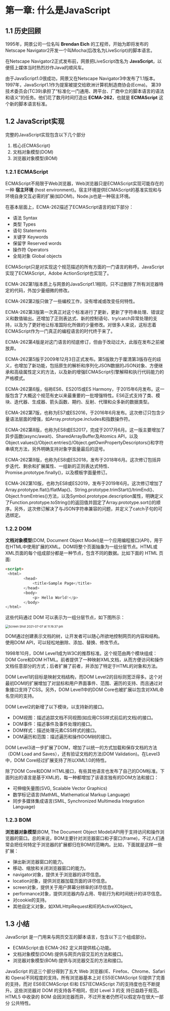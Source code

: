 # 第一章: 什么是JavaScript
## 1.1 历史回顾
1995年，网景公司一位名叫 __Brendan Eich__ 的工程师，开始为即将发布的Netscape Navigator2开发一个叫Mocha(后改名为LiveScript)的脚本语言。

在Netscape Navigator2正式发布前，网景把LiveScript改名为 __JavaScript__，以便搭上媒体当时热烈炒作Java的顺风车。  

由于JavaScript1.0很成功，网景又在Netscape Navigator3中发布了1.1版本。1997年，JavaScript1.1作为提案被提交给欧洲计算机制造商协会(Ecma)。
第39技术委员会(TC39)承担了“标准化一门通用、跨平台、厂商中立的脚本语言的语法和语义”的任务。他们花了数月时间打造出 __ECMA-262__，也就是 __ECMAScript__ 这个新的脚本语言标准。  



## 1.2 JavaScript实现

完整的JavaScript实现包含以下几个部分

1. 核心(ECMAScript)
2. 文档对象模型(DOM)
3. 浏览器对象模型(BOM)

### 1.2.1 ECMAScript
ECMAScript不局限于Web浏览器，Web浏览器只是ECMAScript实现可能存在的一种 __宿主环境__ (host environment)。宿主环境提供ECMAScript的基准实现和与环境自身交互必需的扩展(如DOM)。Node.js也是一种宿主环境。  

在基本层面上，ECMA-262描述了ECMAScript语言的如下部分：

- 语法 Syntax
- 类型 Types
- 语句 Statements
- 关键字 Keywords
- 保留字 Reserved words
- 操作符 Operators
- 全局对象 Global objects

ECMAScript只是对实现这个规范描述的所有方面的一门语言的称呼。JavaScript实现了ECMAScript，Adobe ActionScript也实现了。 

ECMA-262第1版本质上与网景的JavaScript1.1相同，只不过删除了所有浏览器特定的代码，外加少量细微的修改。 

ECMA-262第2版只做了一些编校工作，没有增减或改变任何特性。  

ECMA-262第3版第一次真正对这个标准进行了更新，更新了字符串处理、错误定义和数值输出。还增加了正则表达式、新的控制语句、try/catch异常处理的支持，以及为了更好地让标准国际化所做的少量修改。对很多人来说，这标志着ECMAScript作为一门真正的编程语言的时代终于来了。  

ECMA-262第4版是对这门语言的彻底修订，但由于改动过大，此版在发布之前被放弃。  

ECMA-262第5版于2009年12月3日正式发布。第5版致力于厘清第3版存在的歧义，也增加了新功能，包括原生的解析和序列化JSON数据的JSON对象、方便继承和高级属性定义的方法，以及新的增强ECMAScript引擎解释和执行代码能力的严格模式。  

ECMA-262第6版，俗称ES6、ES2015或ES Harmony，于2015年6月发布。这一版包含了大概这个规范有史以来最重要的一批增强特性。ES6正式支持了类、模块、迭代器、生成器、箭头函数、期约、反射、代理和众多新的数据类型。  

ECMA-262第7版，也称为ES7或ES2016，于2016年6月发布。这次修订只包含少量语法层面的增强，如Array.prototype.includes和指数操作符。  

ECMA-262第8版，也称为ES8或ES2017，完成于2017月6月。这一版主要增加了异步函数(async/await)、SharedArrayBuffer及Atomics API，以及Object.values()/Object.entries()/Object.getOwnPropertyDescriptors()和字符串填充方法，另外明确支持对象字面量最后的逗号。  

ECMA-262第9版，也称为ES8或ES2018，发布于2018年6月。这次修订包括异步迭代、剩余和扩展属性、一组新的正则表达式特性、Promise.prototype.finally()，以及模板字面量修订。

ECMA-262第10版，也称为ES8或ES2019，发布于2019年6月。这次修订增加了Array.prototype.flat()/flatMap()、String.prototype.trimStart()/trimEnd()、Object.fromEntries()方法，以及Symbol.prototype.description属性，明确定义了Function.prototype.toString()的返回值并固定了Array.prototype.sort()的顺序。另外，这次修订解决了与JSON字符串兼容的问题，并定义了catch子句的可选绑定。  



### 1.2.2 DOM

__文档对象模型__(DOM, Document Object Model)是一个应用编程接口(API)，用于在HTML中使用扩展的XML。DOM将整个页面抽象为一组分层节点。HTML或XML页面的每个组成部分都是一种节点，包含不同的数据。比如下面的 HTML 页面:
```html
<script>
 <html>
        <head>
            <title>Sample Page</title>
        </head>
        <body>
            <p> Hello World!</p>
        </body>
</html>
```
这些代码通过 DOM 可以表示为一组分层节点，如下图所示：

<img src="/Users/ting/Library/Application Support/typora-user-images/Screen Shot 2021-07-07 at 11.19.37 pm.png" alt="Screen Shot 2021-07-07 at 11.19.37 pm" style="zoom:67%;" />


DOM通过创建表示文档的树，让开发者可以随心所欲地控制网页的内容和结构。使用DOM API，可以轻松地删除、添加、替换、修改节点。  

1998年10月，DOM Level1成为W3C的推荐标准。这个规范由两个模块组成：DOM Core和DOM HTML。前者提供了一种映射XML文档，从而方便访问和操作文档任意部分的方式；后者扩展了前者，并添加了特定于HTML的对象和方法。  

DOM Level1的目标是映射文档结构，而DOM Level2的目标则宽泛得多。这个对最初DOM的扩展增加了对鼠标和用户界面事件、范围、遍历的支持、而且通过对象接口支持了CSS。另外，DOM Level1中的DOM Core也被扩展以包含对XML命名空间的支持。
    
DOM Level2的新增了以下模块，以支持新的接口。

- DOM视图：描述追踪文档不同视图(如应用CSS样式前后的文档)的接口。
- DOM事件：描述事件及事件处理的接口。
- DOM样式：描述处理元素CSS样式的接口。
- DOM遍历和范围：描述遍历和操作DOM树的接口。  

DOM Level3进一步扩展了DOM，增加了以统一的方式加载和保存文档的方法（DOM Load and Saves），还有验证文档的方法(DOM Validation)。在Level3中，DOM Core经过扩展支持了所以XML1.0的特性。  

除了DOM Core和DOM HTML接口，有些其他语言也发布了自己的DOM标准。下面列出的语言是基于XML的，每一种都增加了该语言独有的DOM方法和接口：

- 可伸缩矢量图(SVG, Scalable Vector Graphics)
- 数学标记语言(MathML, Mathematical Markup Language)
- 同步多媒体集成语言(SMIL, Synchronized Multimedia Integration Language)



### 1.2.3 BOM 

__浏览器对象模型__(BOM, The Document Object Model)API用于支持访问和操作浏览器的窗口。总的来说，BOM主要针对浏览器窗口和子窗口(frame)，不过人们通常会把任何特定于浏览器的扩展都归在BOM的范畴内。比如，下面就是这样一些扩展：

- 弹出新浏览器窗口的能力。
- 移动、缩放和关闭浏览器窗口的能力。
- navigator对象，提供关于浏览器的详尽信息。
- location对象，提供浏览器加载页面的详尽信息。
- screen对象，提供关于用户屏幕分辨率的详尽信息。
- performance对象，提供浏览器内存占用、导航行为和时间统计的详尽信息。
- 对cookie的支持。
- 其他自定义对象，如XMLHttpRequest和IE的ActiveXObject。

## 1.3 小结

JavaScript 是一门用来与网页交互的脚本语言，包含以下三个组成部分。

* ECMAScript:由 ECMA-262 定义并提供核心功能。
* 文档对象模型(DOM):提供与网页内容交互的方法和接口。
* 浏览器对象模型(BOM):提供与浏览器交互的方法和接口。

JavaScript 的这三个部分得到了五大 Web 浏览器(IE、Firefox、Chrome、Safari 和 Opera)不同程度的支持。所有浏览器基本上对 ES5(ECMAScript 5)提供了完善的支持，而对 ES6(ECMAScript 6)和 ES7(ECMAScript 7)的支持度也在不断提升。这些浏览器对 DOM 的支持各不相同，但对 Level 3 的支 持日益趋于规范。HTML5 中收录的 BOM 会因浏览器而异，不过开发者仍然可以假定存在很大一部分 公共特性。
